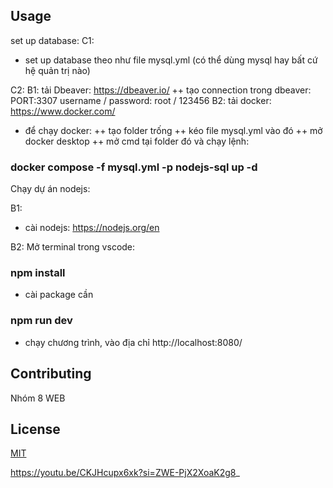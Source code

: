 ## Usage
set up database:
C1: 
- set up database theo như file mysql.yml (có thể dùng mysql hay bất cứ hệ quản trị nào)

C2:
B1: tải Dbeaver: https://dbeaver.io/
++ tạo connection trong dbeaver:
PORT:3307
username / password: root / 123456
B2: tải docker: https://www.docker.com/
- để chạy docker:
++ tạo folder trống
++ kéo file mysql.yml vào đó
++ mở docker desktop
++ mở cmd tại folder đó và chạy lệnh:
### docker compose -f mysql.yml -p nodejs-sql up -d


Chạy dự án nodejs:

B1: 
- cài nodejs: https://nodejs.org/en 

B2: Mở terminal trong vscode:
### npm install 
- cài package cần

### npm run dev 
- chạy chương trình, vào địa chỉ http://localhost:8080/ 

## Contributing

Nhóm 8 WEB

## License

[MIT](https://choosealicense.com/licenses/mit/)


https://youtu.be/CKJHcupx6xk?si=ZWE-PjX2XoaK2g8_
